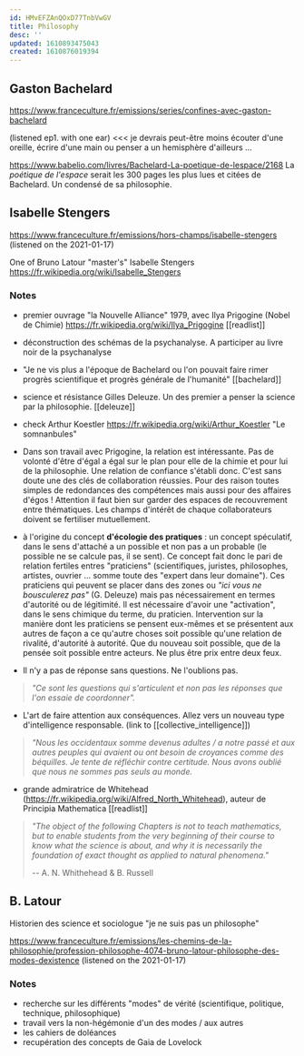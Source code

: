 ```yaml
---
id: HMvEFZAnQOxD77TnbVwGV
title: Philosophy
desc: ''
updated: 1610893475043
created: 1610876019394
---
```

## Gaston Bachelard

https://www.franceculture.fr/emissions/series/confines-avec-gaston-bachelard

(listened ep1. with one ear) <<< je devrais peut-être moins écouter d'une oreille, écrire d'une main ou penser a un hemisphère d'ailleurs ...

https://www.babelio.com/livres/Bachelard-La-poetique-de-lespace/2168
La _poétique de l'espace_ serait les 300 pages les plus lues et citées de Bachelard. Un condensé de sa philosophie.

## Isabelle Stengers

https://www.franceculture.fr/emissions/hors-champs/isabelle-stengers
(listened on the 2021-01-17)

One of Bruno Latour "master's" Isabelle Stengers
https://fr.wikipedia.org/wiki/Isabelle_Stengers

### Notes

* premier ouvrage "la Nouvelle Alliance" 1979, avec Ilya Prigogine (Nobel de Chimie) https://fr.wikipedia.org/wiki/Ilya_Prigogine [[readlist]]
* déconstruction des schémas de la psychanalyse. A participer au livre noir de la psychanalyse
* "Je ne vis plus a l'époque de Bachelard ou l'on pouvait faire rimer progrès scientifique et progrès générale de l'humanité" [[bachelard]]
* science et résistance Gilles Deleuze. Un des premier a penser la science par la philosophie. [[deleuze]]
* check Arthur Koestler https://fr.wikipedia.org/wiki/Arthur_Koestler "Le somnanbules"
* Dans son travail avec Prigogine, la relation est intéressante. Pas de volonté d'être d'égal a égal sur le plan pour elle de la chimie et pour lui de la philosophie. Une relation de confiance s'établi donc. C'est sans doute une des clés de collaboration réussies. Pour des raison toutes simples de redondances des compétences mais aussi pour des affaires d'égos ! Attention il faut bien sur garder des espaces de recouvrement entre thématiques. Les champs d'intérêt de chaque collaborateurs doivent se fertiliser mutuellement.

* à l'origine du concept **d'écologie des pratiques** : un concept spéculatif, dans le sens d'attaché a un possible et non pas a un probable (le possible ne se calcule pas, il se sent).
Ce concept fait donc le pari de relation fertiles entres "praticiens" (scientifiques, juristes, philosophes, artistes, ouvrier ... somme toute des "expert dans leur domaine"). Ces praticiens qui peuvent se placer dans des zones ou _"ici vous ne bousculerez pas"_ (G. Deleuze) mais pas nécessairement en termes d'autorité ou de légitimité. Il est nécessaire d'avoir une "activation", dans le sens chimique du terme, du praticien. Intervention sur la manière dont les praticiens se pensent eux-mêmes et se présentent aux autres de façon a ce qu'autre choses soit possible qu'une relation de rivalité, d'autorité à autorité. Que du nouveau soit possible, que de la pensée soit possible entre acteurs. Ne plus être prix entre deux feux.

* Il n'y a pas de réponse sans questions. Ne l'oublions pas.

> _"Ce sont les questions qui s'articulent et non pas les réponses que l'on essaie de coordonner"._

* L'art de faire attention aux conséquences. Allez vers un nouveau type d'intelligence responsable. (link to [[collective_intelligence]])

> _"Nous les occidentaux somme devenus adultes / a notre passé et aux autres peuples qui avaient ou ont besoin de croyances comme des béquilles. Je tente de réfléchir contre certitude. Nous avons oublié que nous ne sommes pas seuls au monde._


* grande admiratrice de Whitehead (https://fr.wikipedia.org/wiki/Alfred_North_Whitehead), auteur de Principia Mathematica [[readlist]]

> _"The object of the following Chapters is not to teach mathematics, but to enable students from the very beginning of their course to know what the science is about, and why it is necessarily the foundation of exact thought as applied to natural phenomena."_
>
> -- A. N. Whithehead & B. Russell 




## B. Latour

Historien des science et sociologue "je ne suis pas un philosophe"

https://www.franceculture.fr/emissions/les-chemins-de-la-philosophie/profession-philosophe-4074-bruno-latour-philosophe-des-modes-dexistence (listened on the 2021-01-17)

### Notes 

* recherche sur les différents "modes" de vérité (scientifique, politique, technique, philosophique)
* travail vers la non-hégémonie d'un des modes / aux autres 
* les cahiers de doléances
* recupération des concepts de Gaia de Lovelock
